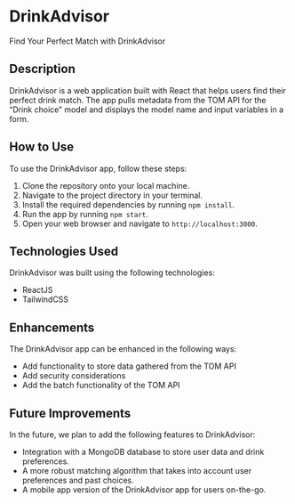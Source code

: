 # DrinkAdvisor

Find Your Perfect Match with DrinkAdvisor

## Description

DrinkAdvisor is a web application built with React that helps users find their perfect drink match. The app pulls metadata from the TOM API for the “Drink choice” model and displays the model name and input variables in a form.

## How to Use

To use the DrinkAdvisor app, follow these steps:

1. Clone the repository onto your local machine.
2. Navigate to the project directory in your terminal.
3. Install the required dependencies by running `npm install`.
4. Run the app by running `npm start`.
5. Open your web browser and navigate to `http://localhost:3000`.

## Technologies Used

DrinkAdvisor was built using the following technologies:

- ReactJS
- TailwindCSS

## Enhancements

The DrinkAdvisor app can be enhanced in the following ways:

- Add functionality to store data gathered from the TOM API
- Add security considerations
- Add the batch functionality of the TOM API

## Future Improvements

In the future, we plan to add the following features to DrinkAdvisor:

- Integration with a MongoDB database to store user data and drink preferences.
- A more robust matching algorithm that takes into account user preferences and past choices.
- A mobile app version of the DrinkAdvisor app for users on-the-go.
